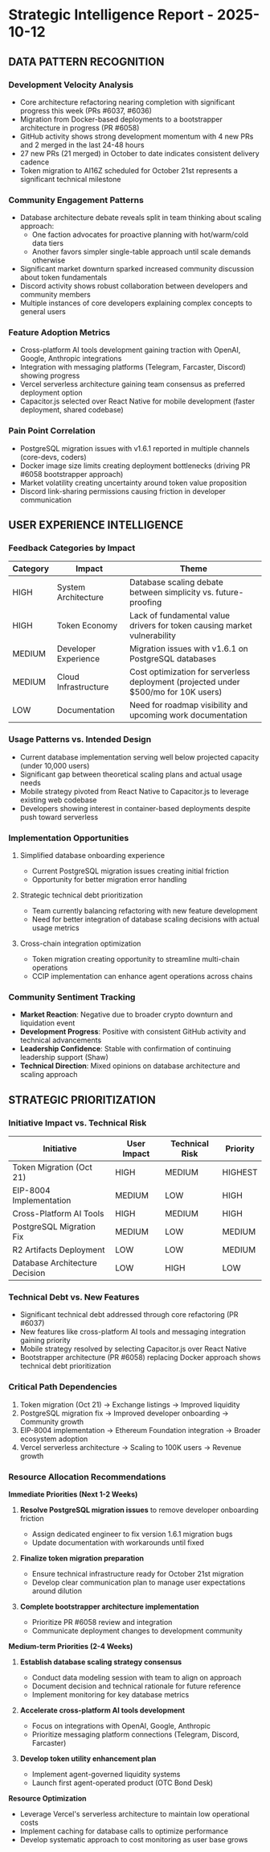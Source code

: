 # Strategic Intelligence Report - 2025-10-12

## DATA PATTERN RECOGNITION

### Development Velocity Analysis
- Core architecture refactoring nearing completion with significant progress this week (PRs #6037, #6036)
- Migration from Docker-based deployments to a bootstrapper architecture in progress (PR #6058)
- GitHub activity shows strong development momentum with 4 new PRs and 2 merged in the last 24-48 hours
- 27 new PRs (21 merged) in October to date indicates consistent delivery cadence
- Token migration to AI16Z scheduled for October 21st represents a significant technical milestone

### Community Engagement Patterns
- Database architecture debate reveals split in team thinking about scaling approach:
  - One faction advocates for proactive planning with hot/warm/cold data tiers
  - Another favors simpler single-table approach until scale demands otherwise
- Significant market downturn sparked increased community discussion about token fundamentals
- Discord activity shows robust collaboration between developers and community members
- Multiple instances of core developers explaining complex concepts to general users

### Feature Adoption Metrics
- Cross-platform AI tools development gaining traction with OpenAI, Google, Anthropic integrations
- Integration with messaging platforms (Telegram, Farcaster, Discord) showing progress
- Vercel serverless architecture gaining team consensus as preferred deployment option
- Capacitor.js selected over React Native for mobile development (faster deployment, shared codebase)

### Pain Point Correlation
- PostgreSQL migration issues with v1.6.1 reported in multiple channels (core-devs, coders)
- Docker image size limits creating deployment bottlenecks (driving PR #6058 bootstrapper approach)
- Market volatility creating uncertainty around token value proposition
- Discord link-sharing permissions causing friction in developer communication

## USER EXPERIENCE INTELLIGENCE

### Feedback Categories by Impact
| Category | Impact | Theme |
|----------|--------|-------|
| HIGH | System Architecture | Database scaling debate between simplicity vs. future-proofing |
| HIGH | Token Economy | Lack of fundamental value drivers for token causing market vulnerability |
| MEDIUM | Developer Experience | Migration issues with v1.6.1 on PostgreSQL databases |
| MEDIUM | Cloud Infrastructure | Cost optimization for serverless deployment (projected under $500/mo for 10K users) |
| LOW | Documentation | Need for roadmap visibility and upcoming work documentation |

### Usage Patterns vs. Intended Design
- Current database implementation serving well below projected capacity (under 10,000 users)
- Significant gap between theoretical scaling plans and actual usage needs
- Mobile strategy pivoted from React Native to Capacitor.js to leverage existing web codebase
- Developers showing interest in container-based deployments despite push toward serverless

### Implementation Opportunities
1. Simplified database onboarding experience
   - Current PostgreSQL migration issues creating initial friction
   - Opportunity for better migration error handling

2. Strategic technical debt prioritization
   - Team currently balancing refactoring with new feature development
   - Need for better integration of database scaling decisions with actual usage metrics

3. Cross-chain integration optimization
   - Token migration creating opportunity to streamline multi-chain operations
   - CCIP implementation can enhance agent operations across chains

### Community Sentiment Tracking
- **Market Reaction**: Negative due to broader crypto downturn and liquidation event
- **Development Progress**: Positive with consistent GitHub activity and technical advancements
- **Leadership Confidence**: Stable with confirmation of continuing leadership support (Shaw)
- **Technical Direction**: Mixed opinions on database architecture and scaling approach

## STRATEGIC PRIORITIZATION

### Initiative Impact vs. Technical Risk
| Initiative | User Impact | Technical Risk | Priority |
|------------|-------------|----------------|----------|
| Token Migration (Oct 21) | HIGH | MEDIUM | HIGHEST |
| EIP-8004 Implementation | MEDIUM | LOW | HIGH |
| Cross-Platform AI Tools | HIGH | MEDIUM | HIGH |
| PostgreSQL Migration Fix | MEDIUM | LOW | MEDIUM |
| R2 Artifacts Deployment | LOW | LOW | MEDIUM |
| Database Architecture Decision | LOW | HIGH | LOW |

### Technical Debt vs. New Features
- Significant technical debt addressed through core refactoring (PR #6037)
- New features like cross-platform AI tools and messaging integration gaining priority
- Mobile strategy resolved by selecting Capacitor.js over React Native
- Bootstrapper architecture (PR #6058) replacing Docker approach shows technical debt prioritization

### Critical Path Dependencies
1. Token migration (Oct 21) → Exchange listings → Improved liquidity
2. PostgreSQL migration fix → Improved developer onboarding → Community growth
3. EIP-8004 implementation → Ethereum Foundation integration → Broader ecosystem adoption
4. Vercel serverless architecture → Scaling to 100K users → Revenue growth

### Resource Allocation Recommendations

**Immediate Priorities (Next 1-2 Weeks)**
1. **Resolve PostgreSQL migration issues** to remove developer onboarding friction
   - Assign dedicated engineer to fix version 1.6.1 migration bugs
   - Update documentation with workarounds until fixed

2. **Finalize token migration preparation**
   - Ensure technical infrastructure ready for October 21st migration
   - Develop clear communication plan to manage user expectations around dilution

3. **Complete bootstrapper architecture implementation**
   - Prioritize PR #6058 review and integration
   - Communicate deployment changes to development community

**Medium-term Priorities (2-4 Weeks)**
1. **Establish database scaling strategy consensus**
   - Conduct data modeling session with team to align on approach
   - Document decision and technical rationale for future reference
   - Implement monitoring for key database metrics

2. **Accelerate cross-platform AI tools development**
   - Focus on integrations with OpenAI, Google, Anthropic
   - Prioritize messaging platform connections (Telegram, Discord, Farcaster)

3. **Develop token utility enhancement plan**
   - Implement agent-governed liquidity systems
   - Launch first agent-operated product (OTC Bond Desk)

**Resource Optimization**
- Leverage Vercel's serverless architecture to maintain low operational costs
- Implement caching for database calls to optimize performance
- Develop systematic approach to cost monitoring as user base grows